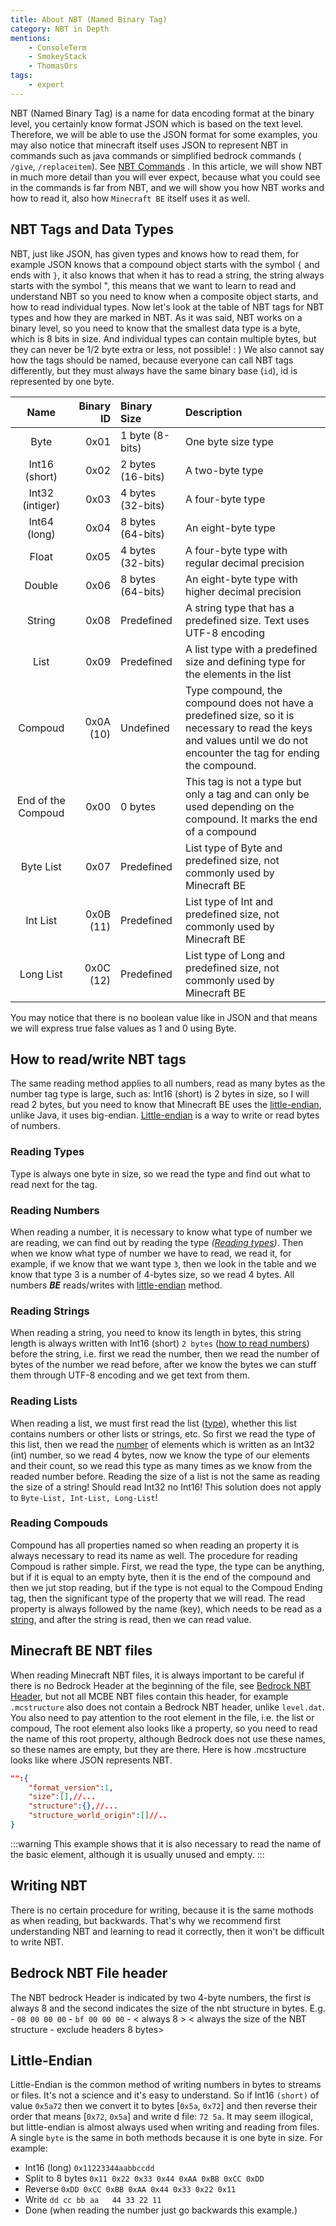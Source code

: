 ```yaml
---
title: About NBT (Named Binary Tag)
category: NBT in Depth
mentions:
    - ConsoleTerm
    - SmokeyStack
    - ThomasOrs
tags:
    - expert
---
```


NBT (Named Binary Tag) is a name for data encoding format at the binary level, you certainly know format JSON which is based on the text level. Therefore, we will be able to use the JSON format for some examples, you may also notice that minecraft itself uses JSON to represent NBT in commands such as java commands or simplified bedrock commands ( `/give`, `/replaceitem`). See [NBT Commands](/commands/nbt-commands) . In this article, we will show NBT in much more detail than you will ever expect, because what you could see in the commands is far from NBT, and we will show you how NBT works and how to read it, also how `Minecraft BE` itself uses it as well.

## NBT Tags and Data Types
NBT, just like JSON, has given types and knows how to read them, for example JSON knows that a compound object starts with the symbol `{` and ends with `}`, it also knows that when it has to read a string, the string always starts with the symbol ", this means that we want to learn to read and understand NBT so you need to know when a composite object starts, and how to read individual types.
Now let's look at the table of NBT tags for NBT types and how they are marked in NBT.
As it was said, NBT works on a binary level, so you need to know that the smallest data type is a byte, which is 8 bits in size. And individual types can contain multiple bytes, but they can never be 1/2 byte extra or less, not possible! : )
We also cannot say how the tags should be named, because everyone can call NBT tags differently, but they must always have the same binary base (`id`), id is represented by one byte.

|        Name        | Binary ID | Binary  Size      | Description                                                                                                                                                            |
| :----------------: | --------: | :---------------- | :--------------------------------------------------------------------------------------------------------------------------------------------------------------------- |
|        Byte        |      0x01 | 1 byte (8-bits)   | One byte size type                                                                                                                                                     |
|   Int16 (short)    |      0x02 | 2 bytes (16-bits) | A two-byte type                                                                                                                                                        |
|  Int32 (intiger)   |      0x03 | 4 bytes (32-bits) | A four-byte type                                                                                                                                                       |
|    Int64 (long)    |      0x04 | 8 bytes (64-bits) | An eight-byte type                                                                                                                                                     |
|       Float        |      0x05 | 4 bytes (32-bits) | A four-byte type with regular decimal precision                                                                                                                        |
|       Double       |      0x06 | 8 bytes (64-bits) | An eight-byte type with higher decimal precision                                                                                                                       |
|       String       |      0x08 | Predefined        | A string type that has a predefined size. Text uses UTF-8 encoding                                                                                                     |
|        List        |      0x09 | Predefined        | A list type with a predefined size and defining type for the elements in the list                                                                                      |
|      Compoud       | 0x0A (10) | Undefined         | Type compound, the compound does not have a predefined size, so it is necessary to read the keys and values until we do not encounter the tag for ending the compound. |
| End of the Compoud |      0x00 | 0 bytes           | This tag is not a type but only a tag and can only be used depending on the compound. It marks the end of a compound                                                   |
|     Byte List      |      0x07 | Predefined        | List type of Byte and predefined size, not commonly used by Minecraft BE                                                                                               |
|      Int List      | 0x0B (11) | Predefined        | List type of Int and predefined size, not commonly used by Minecraft BE                                                                                                |
|     Long List      | 0x0C (12) | Predefined        | List type of Long and predefined size, not commonly used by Minecraft BE                                                                                               |

You may notice that there is no boolean value like in JSON and that means we will express true false values as 1 and 0 using Byte.

## How to read/write NBT tags
The same reading method applies to all numbers, read as many bytes as the number tag type is large, such as: Int16 (short) is 2 bytes in size, so I will read 2 bytes, but you need to know that Minecraft BE uses the [little-endian](#little-endian), unlike Java, it uses big-endian.  [Little-endian](#little-endian) is a way to write or read bytes of numbers.

### Reading Types
Type is always one byte in size, so we read the type and find out what to read next for the tag.

### Reading Numbers
When reading a number, it is necessary to know what type of number we are reading, we can find out by reading the type *([Reading types](#reading-types))*. Then when we know what type of number we have to read, we read it, for example, if we know that we want type `3`, then we look in the table and we know that type 3 is a number of 4-bytes size, so we read 4 bytes. All numbers ***BE*** reads/writes with [little-endian](#little-endian) method.

### Reading Strings
When reading a string, you need to know its length in bytes, this string length is always written with Int16 (short) `2 bytes` ([how to read numbers](#reading-numbers)) before the string, i.e. first we read the number, then we read the number of bytes of the number we read before, after we know the bytes we can stuff them through UTF-8 encoding and we get text from them.

### Reading Lists
When reading a list, we must first read the list ([type](#reading-types)), whether this list contains numbers or other lists or strings, etc. So first we read the type of this list, then we read the [number](#reading-numbers) of elements which is written as an Int32 (int) number, so we read 4 bytes, now we know the type of our elements and their count, so we read this type as many times as we know from the readed number before. Reading the size of a list is not the same as reading the size of a string! Should read Int32 no Int16! This solution does not apply to `Byte-List, Int-List, Long-List`!

### Reading Compouds
Compound has all properties named so when reading an property it is always necessary to read its name as well. The procedure for reading Compoud is rather simple. First, we read the type, the type can be anything, but if it is equal to an empty byte, then it is the end of the compound and then we jut stop reading, but if the type is not equal to the Compoud Ending tag, then the significant type of the property that we will read. The read property is always followed by the name (key), which needs to be read as a [string](#reading-strings), and after the string is read, then we can read value.

## Minecraft BE NBT files
When reading Minecraft NBT files, it is always important to be careful if there is no Bedrock Header at the beginning of the file, see [Bedrock NBT Header](#bedrock-nbt-file-header), but not all MCBE NBT files contain this header, for example `.mcstructure` also does not contain a Bedrock NBT header, unlike `level.dat`.
You also need to pay attention to the root element in the file, i.e. the list or compoud,
The root element also looks like a property, so you need to read the name of this root property, although Bedrock does not use these names, so these names are empty, but they are there.
Here is how .mcstructure looks like where JSON represents NBT.
```json
"":{
    "format_version":1,
    "size":[],//...
    "structure":{},//...
    "structure_world_origin":[]//..
}
```
:::warning
This example shows that it is also necessary to read the name of the basic element, although it is usually unused and empty.
:::

## Writing NBT
There is no certain procedure for writing, because it is the same mothods as when reading, but backwards. That's why we recommend first understanding NBT and learning to read it correctly, then it won't be difficult to write NBT.

## Bedrock NBT File header
The NBT bedrock Header is indicated by two 4-byte numbers, the first is always 8 and the second indicates the size of the nbt structure in bytes. E.g.
    - `08 00 00 00` - `bf 00 00 00`
    - < always 8 > < always the size of the NBT structure - exclude headers 8 bytes>

## Little-Endian
Little-Endian is the common method of writing numbers in bytes to streams or files.
It's not a science and it's easy to understand. So if Int16 `(short)` of value `0x5a72` then we convert it to bytes [`0x5a`, `0x72`] and then reverse their order that means [`0x72`, `0x5a`] and write d file: `72 5a`. It may seem illogical, but little-endian is almost always used when writing and reading from files. A single `byte` is the same in both methods because it is one byte in size. For example:
- Int16 (long) `0x11223344aabbccdd`
- Split to 8 bytes `0x11 0x22 0x33 0x44 0xAA 0xBB 0xCC 0xDD`
- Reverse `0xDD 0xCC 0xBB 0xAA 0x44 0x33 0x22 0x11`
- Write `dd cc bb aa   44 33 22 11`
- Done (when reading the number just go backwards this example.)